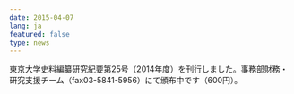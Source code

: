 ```yaml
---
date: 2015-04-07
lang: ja
featured: false
type: news
---
```

東京大学史料編纂研究紀要第25号（2014年度）を刊行しました。事務部財務・研究支援チーム（fax03-5841-5956）にて頒布中です（600円）。
